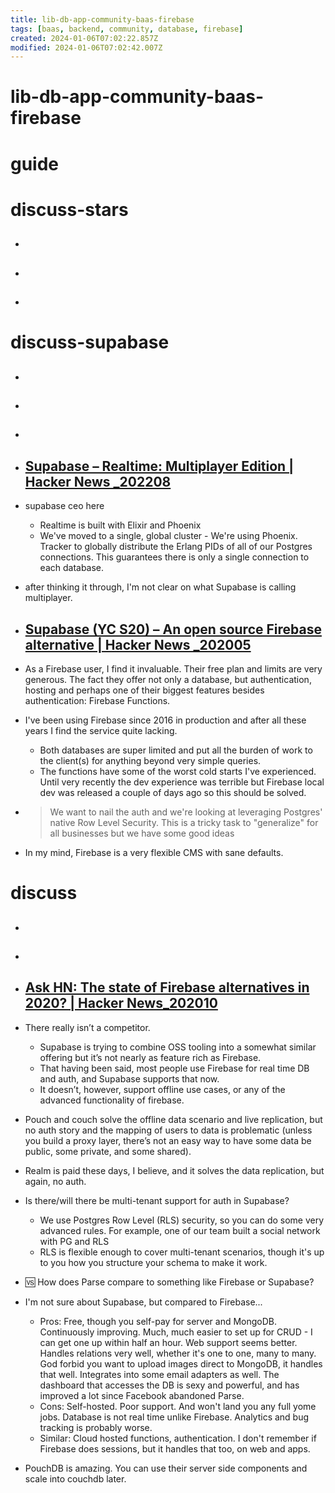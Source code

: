 ```yaml
---
title: lib-db-app-community-baas-firebase
tags: [baas, backend, community, database, firebase]
created: 2024-01-06T07:02:22.857Z
modified: 2024-01-06T07:02:42.007Z
---
```


# lib-db-app-community-baas-firebase

# guide

# discuss-stars
- ## 

- ## 

- ## 
# discuss-supabase
- ## 

- ## 

- ## 

- ## [Supabase – Realtime: Multiplayer Edition | Hacker News _202208](https://news.ycombinator.com/item?id=32510405)
- supabase ceo here
  - Realtime is built with Elixir and Phoenix
  - We've moved to a single, global cluster - We're using Phoenix. Tracker to globally distribute the Erlang PIDs of all of our Postgres connections. This guarantees there is only a single connection to each database.

- after thinking it through, I'm not clear on what Supabase is calling multiplayer.

- ## [Supabase (YC S20) – An open source Firebase alternative | Hacker News _202005](https://news.ycombinator.com/item?id=23319901)
- As a Firebase user, I find it invaluable. Their free plan and limits are very generous. The fact they offer not only a database, but authentication, hosting and perhaps one of their biggest features besides authentication: Firebase Functions. 

- I've been using Firebase since 2016 in production and after all these years I find the service quite lacking.
  - Both databases are super limited and put all the burden of work to the client(s) for anything beyond very simple queries.
  - The functions have some of the worst cold starts I've experienced. Until very recently the dev experience was terrible but Firebase local dev was released a couple of days ago so this should be solved.

- > We want to nail the auth and we're looking at leveraging Postgres' native Row Level Security. This is a tricky task to "generalize" for all businesses but we have some good ideas 

- In my mind, Firebase is a very flexible CMS with sane defaults.
# discuss
- ## 

- ## 

- ## [Ask HN: The state of Firebase alternatives in 2020? | Hacker News_202010](https://news.ycombinator.com/item?id=24843664)
- There really isn’t a competitor. 
  - Supabase is trying to combine OSS tooling into a somewhat similar offering but it’s not nearly as feature rich as Firebase. 
  - That having been said, most people use Firebase for real time DB and auth, and Supabase supports that now. 
  - It doesn’t, however, support offline use cases, or any of the advanced functionality of firebase.

- Pouch and couch solve the offline data scenario and live replication, but no auth story and the mapping of users to data is problematic (unless you build a proxy layer, there’s not an easy way to have some data be public, some private, and some shared).

- Realm is paid these days, I believe, and it solves the data replication, but again, no auth.

- Is there/will there be multi-tenant support for auth in Supabase?
  - We use Postgres Row Level (RLS) security, so you can do some very advanced rules. For example, one of our team built a social network with PG and RLS
  - RLS is flexible enough to cover multi-tenant scenarios, though it's up to you how you structure your schema to make it work.

- 🆚️ How does Parse compare to something like Firebase or Supabase?
- I'm not sure about Supabase, but compared to Firebase...
  - Pros: Free, though you self-pay for server and MongoDB. Continuously improving. Much, much easier to set up for CRUD - I can get one up within half an hour. Web support seems better. Handles relations very well, whether it's one to one, many to many. God forbid you want to upload images direct to MongoDB, it handles that well. Integrates into some email adapters as well. The dashboard that accesses the DB is sexy and powerful, and has improved a lot since Facebook abandoned Parse.
  - Cons: Self-hosted. Poor support. And won't land you any full yome jobs. Database is not real time unlike Firebase. Analytics and bug tracking is probably worse.
  - Similar: Cloud hosted functions, authentication. I don't remember if Firebase does sessions, but it handles that too, on web and apps.

- PouchDB is amazing. You can use their server side components and scale into couchdb later.
